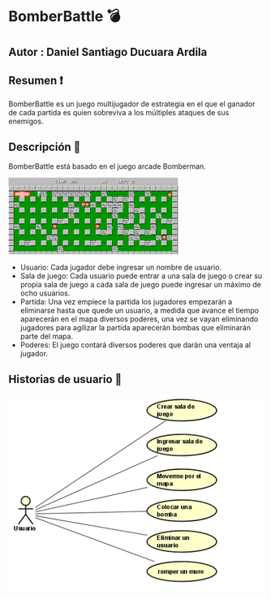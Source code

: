 # BomberBattle :bomb:
## Autor : Daniel Santiago Ducuara Ardila

## Resumen :exclamation:
BomberBattle es un juego multijugador de estrategia en el que el ganador de cada partida es
quien sobreviva a los múltiples ataques de sus enemigos.

## Descripción :page_facing_up:

BomberBattle está basado en el juego arcade Bomberman.

![Diseño Bomberman](Design/Bomberman.png "Bomberman")<br>

- Usuario: Cada jugador debe ingresar un nombre de usuario.
- Sala de juego: Cada usuario puede entrar a una sala de juego o crear su propia sala de juego a cada sala de 
  juego puede ingresar un máximo de ocho usuarios.
- Partida: Una vez empiece la partida los jugadores empezarán a eliminarse hasta que quede un usuario, a medida
  que avance el tiempo aparecerán en el mapa diversos poderes, una vez se vayan
  eliminando jugadores para agilizar la partida aparecerán bombas que eliminarán parte del mapa.
- Poderes: El juego contará diversos poderes que darán una ventaja al jugador.



## Historias de usuario :runner:

![Diseño userCase](Design/usercase.PNG "userCase")<br>
